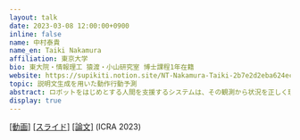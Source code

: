 ```yaml
---
layout: talk
date: 2023-03-08 12:00:00+0900
inline: false
name: 中村泰貴
name_en: Taiki Nakamura
affiliation: 東京大学
bio: 東大院・情報理工 猿渡・小山研究室 博士課程1年在籍
website: https://supikiti.notion.site/NT-Nakamura-Taiki-2b7e2d2eba624ec1a304d9b8f9b3c658
topic: 説明文生成を用いた動作行動予測
abstract: ロボットをはじめとする人間を支援するシステムは、その観測から状況を正しく理解し、人間が必要とする支援行動を出力する必要がある。特に人間を対象とした支援において、システムがどのような状況理解を行い、どのような動作行動の生成しようとしているかは、言語で表現することが重要である。そこで本研究では、現在の状況からシステムが行うべき行動を予測しその内容を言語で説明する、動作行動予測とその言語化 (captioning operative action) に取り組む。具体的には、ある状況とそこに対して何らかの支援行動が行われた状況の画像を入力とし、どのような支援行動が行われたかを説明する言語化タスクによって動作行動予測を実現するシステムを構築した。この際、行われた支援行動に相当する動作のシーングラフ予測を補助タスクを用いることで、シーングラフのアノテーションが存在しないテストセットに対しても精度高く動作行動の予測・言語化を行うことができることが確認された。
display: true
---
```

[[動画]](https://youtu.be/IkxNG2hLDhs) [[スライド]](https://speakerdeck.com/supikiti/yan-jiu-hui-fa-biao-zi-liao)  [[論文]](https://arxiv.org/abs/2210.02735) (ICRA 2023)
